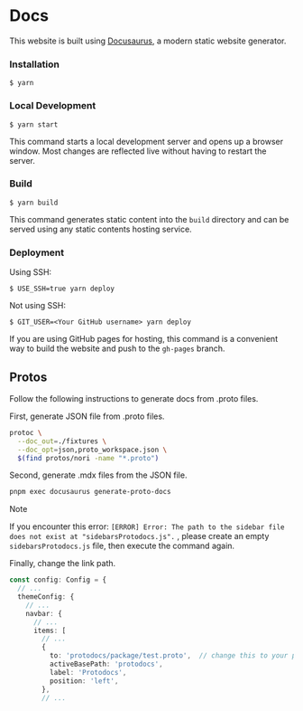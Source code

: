 # Docs

This website is built using [Docusaurus](https://docusaurus.io/), a modern static website generator.

### Installation

```
$ yarn
```

### Local Development

```
$ yarn start
```

This command starts a local development server and opens up a browser window. Most changes are reflected live without having to restart the server.

### Build

```
$ yarn build
```

This command generates static content into the `build` directory and can be served using any static contents hosting service.

### Deployment

Using SSH:

```
$ USE_SSH=true yarn deploy
```

Not using SSH:

```
$ GIT_USER=<Your GitHub username> yarn deploy
```

If you are using GitHub pages for hosting, this command is a convenient way to build the website and push to the `gh-pages` branch.

## Protos

Follow the following instructions to generate docs from .proto files.

First, generate JSON file from .proto files.

```sh
protoc \
  --doc_out=./fixtures \
  --doc_opt=json,proto_workspace.json \
  $(find protos/nori -name "*.proto")
```

Second, generate .mdx files from the JSON file.

```sh
pnpm exec docusaurus generate-proto-docs
```

> [!NOTE]
> If you encounter this error: `[ERROR] Error: The path to the sidebar file does not exist at "sidebarsProtodocs.js".` , please create an empty `sidebarsProtodocs.js` file, then execute the command again.

Finally, change the link path.

```ts
const config: Config = {
  // ...
  themeConfig: {
    // ...
    navbar: {
      // ...
      items: [
        // ...
        {
          to: 'protodocs/package/test.proto',  // change this to your proto doc path
          activeBasePath: 'protodocs',
          label: 'Protodocs',
          position: 'left',
        },
        // ...
```
